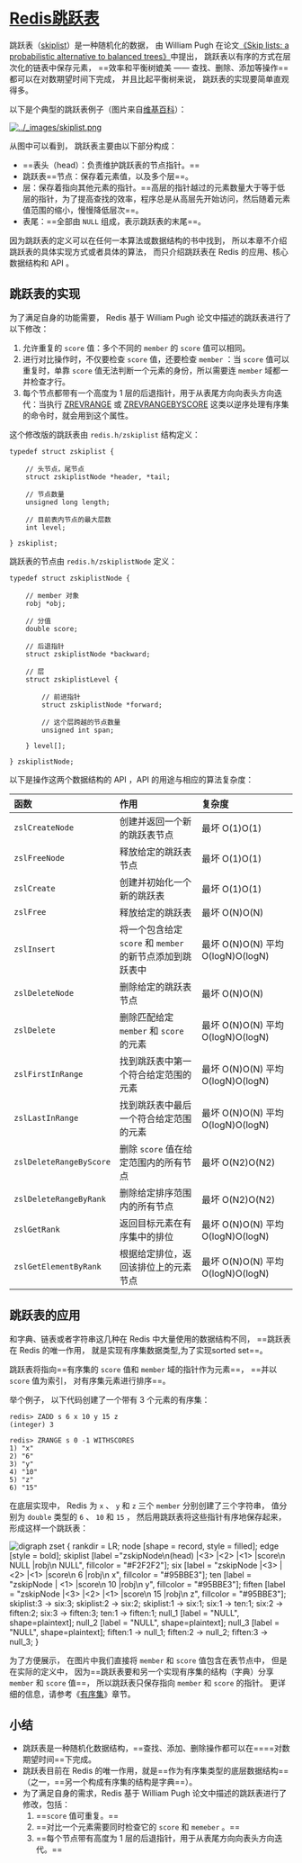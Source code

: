 # [Redis跳跃表](https://redisbook.readthedocs.io/en/latest/internal-datastruct/skiplist.html#id1)

跳跃表（[skiplist](http://en.wikipedia.org/wiki/Skip_list)）是一种随机化的数据， 由 William Pugh 在论文[《Skip lists: a probabilistic alternative to balanced trees》](http://www.cl.cam.ac.uk/teaching/0506/Algorithms/skiplists.pdf)中提出， 跳跃表以有序的方式在层次化的链表中保存元素， ==效率和平衡树媲美 —— 查找、删除、添加等操作==都可以在对数期望时间下完成， 并且比起平衡树来说， 跳跃表的实现要简单直观得多。

以下是个典型的跳跃表例子（图片来自[维基百科](http://en.wikipedia.org/wiki/File:Skip_list.svg)）：

[![../_images/skiplist.png](https://redisbook.readthedocs.io/en/latest/_images/skiplist.png)](https://redisbook.readthedocs.io/en/latest/_images/skiplist.png)

从图中可以看到， 跳跃表主要由以下部分构成：

- ==表头（head）：负责维护跳跃表的节点指针。==
- 跳跃表==节点：保存着元素值，以及多个层==。
- 层：保存着指向其他元素的指针。==高层的指针越过的元素数量大于等于低层的指针，为了提高查找的效率，程序总是从高层先开始访问，然后随着元素值范围的缩小，慢慢降低层次==。
- 表尾：==全部由 `NULL` 组成，表示跳跃表的末尾==。

因为跳跃表的定义可以在任何一本算法或数据结构的书中找到， 所以本章不介绍跳跃表的具体实现方式或者具体的算法， 而只介绍跳跃表在 Redis 的应用、核心数据结构和 API 。

## 跳跃表的实现

为了满足自身的功能需要， Redis 基于 William Pugh 论文中描述的跳跃表进行了以下修改：

1. 允许重复的 `score` 值：多个不同的 `member` 的 `score` 值可以相同。
2. 进行对比操作时，不仅要检查 `score` 值，还要检查 `member` ：当 `score` 值可以重复时，单靠 `score` 值无法判断一个元素的身份，所以需要连 `member` 域都一并检查才行。
3. 每个节点都带有一个高度为 1 层的后退指针，用于从表尾方向向表头方向迭代：当执行 [ZREVRANGE](http://redis.readthedocs.org/en/latest/sorted_set/zrevrange.html#zrevrange) 或 [ZREVRANGEBYSCORE](http://redis.readthedocs.org/en/latest/sorted_set/zrevrangebyscore.html#zrevrangebyscore) 这类以逆序处理有序集的命令时，就会用到这个属性。

这个修改版的跳跃表由 `redis.h/zskiplist` 结构定义：

```
typedef struct zskiplist {

    // 头节点，尾节点
    struct zskiplistNode *header, *tail;

    // 节点数量
    unsigned long length;

    // 目前表内节点的最大层数
    int level;

} zskiplist;
```

跳跃表的节点由 `redis.h/zskiplistNode` 定义：

```
typedef struct zskiplistNode {

    // member 对象
    robj *obj;

    // 分值
    double score;

    // 后退指针
    struct zskiplistNode *backward;

    // 层
    struct zskiplistLevel {

        // 前进指针
        struct zskiplistNode *forward;

        // 这个层跨越的节点数量
        unsigned int span;

    } level[];

} zskiplistNode;
```

以下是操作这两个数据结构的 API ，API 的用途与相应的算法复杂度：

| 函数                    | 作用                                                      | 复杂度                            |
| :---------------------- | :-------------------------------------------------------- | :-------------------------------- |
| `zslCreateNode`         | 创建并返回一个新的跳跃表节点                              | 最坏 O(1)O(1)                     |
| `zslFreeNode`           | 释放给定的跳跃表节点                                      | 最坏 O(1)O(1)                     |
| `zslCreate`             | 创建并初始化一个新的跳跃表                                | 最坏 O(1)O(1)                     |
| `zslFree`               | 释放给定的跳跃表                                          | 最坏 O(N)O(N)                     |
| `zslInsert`             | 将一个包含给定 `score` 和 `member` 的新节点添加到跳跃表中 | 最坏 O(N)O(N) 平均 O(logN)O(log⁡N) |
| `zslDeleteNode`         | 删除给定的跳跃表节点                                      | 最坏 O(N)O(N)                     |
| `zslDelete`             | 删除匹配给定 `member` 和 `score` 的元素                   | 最坏 O(N)O(N) 平均 O(logN)O(log⁡N) |
| `zslFirstInRange`       | 找到跳跃表中第一个符合给定范围的元素                      | 最坏 O(N)O(N) 平均 O(logN)O(log⁡N) |
| `zslLastInRange`        | 找到跳跃表中最后一个符合给定范围的元素                    | 最坏 O(N)O(N) 平均 O(logN)O(log⁡N) |
| `zslDeleteRangeByScore` | 删除 `score` 值在给定范围内的所有节点                     | 最坏 O(N2)O(N2)                   |
| `zslDeleteRangeByRank`  | 删除给定排序范围内的所有节点                              | 最坏 O(N2)O(N2)                   |
| `zslGetRank`            | 返回目标元素在有序集中的排位                              | 最坏 O(N)O(N) 平均 O(logN)O(log⁡N) |
| `zslGetElementByRank`   | 根据给定排位，返回该排位上的元素节点                      | 最坏 O(N)O(N) 平均 O(logN)O(log⁡N) |

## 跳跃表的应用

和字典、链表或者字符串这几种在 Redis 中大量使用的数据结构不同， ==跳跃表在 Redis 的唯一作用， 就是实现有序集数据类型,为了实现sorted set==。

跳跃表将指向==有序集的 `score` 值和 `member` 域的指针作为元素==， ==并以 `score` 值为索引， 对有序集元素进行排序==。

举个例子， 以下代码创建了一个带有 3 个元素的有序集：

```
redis> ZADD s 6 x 10 y 15 z
(integer) 3

redis> ZRANGE s 0 -1 WITHSCORES
1) "x"
2) "6"
3) "y"
4) "10"
5) "z"
6) "15"
```

在底层实现中， Redis 为 `x` 、 `y` 和 `z` 三个 `member` 分别创建了三个字符串， 值分别为 `double` 类型的 `6` 、 `10` 和 `15` ， 然后用跳跃表将这些指针有序地保存起来， 形成这样一个跳跃表：

![digraph zset {     rankdir = LR;      node [shape = record, style = filled];          edge [style = bold];      skiplist [label ="<head>zskipNode\n(head) |<3> |<2> |<1> |<score>score\n NULL |<robj>robj\n NULL", fillcolor = "#F2F2F2"];     six [label = "<head>zskipNode |<3> |<2> |<1> |<score>score\n 6 |<robj>robj\n x", fillcolor = "#95BBE3"];     ten [label = "<head>zskipNode | <1> |<score>score\n 10 |<robj>robj\n y", fillcolor = "#95BBE3"];     fiften [label = "<head>zskipNode |<3> |<2> |<1> |<score>score\n 15 |<robj>robj\n z", fillcolor = "#95BBE3"];      skiplist:3 -> six:3;      skiplist:2 -> six:2;     skiplist:1 -> six:1;     six:1 -> ten:1;     six:2 -> fiften:2;     six:3 -> fiften:3;     ten:1 -> fiften:1;      null_1 [label = "NULL", shape=plaintext];     null_2 [label = "NULL", shape=plaintext];     null_3 [label = "NULL", shape=plaintext];      fiften:1 -> null_1;     fiften:2 -> null_2;     fiften:3 -> null_3;  }](https://redisbook.readthedocs.io/en/latest/_images/graphviz-ba063df77d0d9a6581ef14368644db453ab8a7f7.svg)

为了方便展示， 在图片中我们直接将 `member` 和 `score` 值包含在表节点中， 但是在实际的定义中， 因为==跳跃表要和另一个实现有序集的结构（字典）分享 `member` 和 `score` 值==， 所以跳跃表只保存指向 `member` 和 `score` 的指针。 更详细的信息，请参考《[有序集](https://redisbook.readthedocs.io/en/latest/datatype/sorted_set.html#sorted-set-chapter)》章节。

## 小结

- 跳跃表是一种随机化数据结构，==查找、添加、删除操作都可以在====对数期望时间==下完成。
- 跳跃表目前在 Redis 的唯一作用，就是==作为有序集类型的底层数据结构==（之一，==另一个构成有序集的结构是字典==）。
- 为了满足自身的需求，Redis 基于 William Pugh 论文中描述的跳跃表进行了修改，包括：
  1. ==`score` 值可重复。==
  2. ==对比一个元素需要同时检查它的 `score` 和 `memeber` 。==
  3. ==每个节点带有高度为 1 层的后退指针，用于从表尾方向向表头方向迭代。==